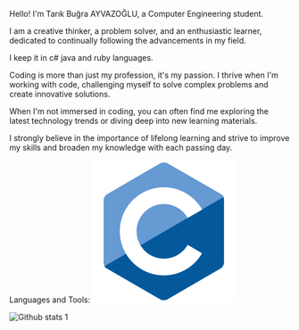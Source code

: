 Hello! I'm Tarık Buğra AYVAZOĞLU, a Computer Engineering student.

I am a creative thinker, a problem solver, and an enthusiastic learner, dedicated to continually following the advancements in my field.

I keep it in c# java and ruby ​​languages.

Coding is more than just my profession, it's my passion. I thrive when I'm working with code, challenging myself to solve complex problems and create innovative solutions.

When I'm not immersed in coding, you can often find me exploring the latest technology trends or diving deep into new learning materials. 

I strongly believe in the importance of lifelong learning and strive to improve my skills and broaden my knowledge with each passing day.


Languages and Tools:
<img src="https://raw.githubusercontent.com/devicons/devicon/master/icons/c/c-original.svg" width="auto">

<!---
tarikayvz/tarikayvz is a ✨ special ✨ repository because its `README.md` (this file) appears on your GitHub profile.
You can click the Preview link to take a look at your changes.
--->

![Github stats 1](https://github-readme-stats.vercel.app/api?username=tarikayvz&show_icons=true&theme=gradient) 
